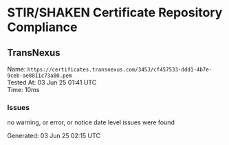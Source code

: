 # STIR/SHAKEN Certificate Repository Compliance

## TransNexus

Name: `https://certificates.transnexus.com/345J/cf457533-ddd1-4b7e-9ceb-ae8011c73a80.pem`\
Tested At: 03 Jun 25 01:41 UTC\
Time: 10ms

### Issues

no warning, or error, or notice date level issues were found

Generated: 03 Jun 25 02:15 UTC